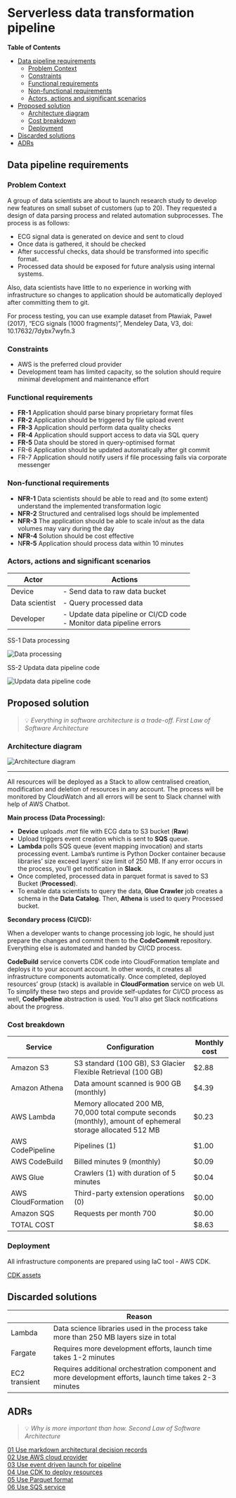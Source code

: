 # Serverless data transformation pipeline
**Table of Contents**

- [Data pipeline requirements](#data-pipeline-requirements)
  * [Problem Context](#problem-context)
  * [Constraints](#constraints)
  * [Functional requirements](#functional-requirements)
  * [Non-functional requirements](#non-functional-requirements)
  * [Actors, actions and significant scenarios](#actors--actions-and-significant-scenarios)
- [Proposed solution](#proposed-solution)
  * [Architecture diagram](#architecture-diagram)
  * [Cost breakdown](#cost-breakdown)
  * [Deployment](#deployment)
- [Discarded solutions](#discarded-solutions)
- [ADRs](#adrs)

## Data pipeline requirements

### Problem Context

A group of data scientists are about to launch research study to develop new features on small subset of customers (up to 20). They requested a design of data parsing process and related automation subprocesses. The process is as follows: 

- ECG signal data is generated on device and sent to cloud
- Once data is gathered, it should be checked
- After successful checks, data should be transformed into specific format.
- Processed data should be exposed for future analysis using internal systems.

Also, data scientists have little to no experience in working with infrastructure so changes to application should be automatically deployed after committing them to git.

For process testing, you can use example dataset from Pławiak, Paweł (2017), “ECG signals (1000 fragments)”, Mendeley Data, V3, doi: 10.17632/7dybx7wyfn.3

### Constraints

- AWS is the preferred cloud provider
- Development team has limited capacity, so the solution should require minimal development and maintenance effort

### Functional requirements

- **FR-1** Application should parse binary proprietary format files
- **FR-2** Application should be triggered by file upload event
- **FR-3** Application should perform data quality checks
- **FR-4** Application should support access to data via SQL query
- **FR-5** Data should be stored in query-optimised format
- FR-6 Application should be updated automatically after git commit
- FR-7 Application should notify users if file processing fails via corporate messenger

### Non-functional requirements

- **NFR-1** Data scientists should be able to read and (to some extent) understand the implemented transformation logic
- **NFR-2** Structured and centralised logs should be implemented
- **NFR-3** The application should be able to scale in/out as the data volumes may vary during the day
- **NFR-4** Solution should be cost effective
- N**FR-5** Application should process data within 10 minutes

### Actors, actions and significant scenarios

| Actor | Actions |
| --- | --- |
| Device | - Send data to raw data bucket |
| Data scientist | - Query processed data |
| Developer | - Update data pipeline or CI/CD code <br> - Monitor data pipeline errors |

SS-1 Data processing

![Data processing](images/Scenario1.png)

SS-2 Updata data pipeline code

![Updata data pipeline code](images/Scenario2.png)


## Proposed solution

> 💡 *Everything in software architecture is a trade-off. First Law of Software Architecture*


### Architecture diagram

![Architecture diagram](images/Architecture_diagram.png)

---

All resources will be deployed as a Stack to allow centralised creation, modification and deletion of resources in any account. The process will be monitored by CloudWatch and all errors will be sent to Slack channel with help of AWS Chatbot. 

**Main process (Data Processing):**

- **Device** uploads *.mat* file with ECG data to S3 bucket (**Raw**)
- Upload triggers event creation which is sent to **SQS** queue.
- **Lambda** polls SQS queue (event mapping invocation) and starts processing event. Lamba’s runtime is Python Docker container because libraries’ size exceed layers’ size limit of 250 MB. If any error occurs in the process, you’ll get notification in **Slack**.
- Once completed, processed data in parquet format is saved to S3 Bucket (**Processed**).
- To enable data scientists to query the data, **Glue Crawler** job creates a schema in the **Data Catalog**. Then, **Athena** is used to query Processed bucket.

**Secondary process (CI/CD):**

When a developer wants to change processing job logic, he should just prepare the changes and commit them to the **CodeCommit** repository. Everything else is automated and handed by CI/CD process.

**CodeBuild** service converts CDK code into CloudFormation template and deploys it to your account account. In other words, it creates all infrastructure components automatically. Once completed, deployed resources’ group (stack) is available in **CloudFormation** service on web UI. To simplify these two steps and provide self-updates for CI/CD process as well, **CodePipeline** abstraction is used. You’ll also get Slack notifications about the progress.

### Cost breakdown

| Service | Configuration | Monthly cost |
| --- | --- | --- |
| Amazon S3 | S3 standard (100 GB), S3 Glacier Flexible Retrieval (100 GB) | $2.88 |
| Amazon Athena | Data amount scanned is 900 GB (monthly) | $4.39 |
| AWS Lambda | Memory allocated 200 MB, 70,000 total compute seconds (monthly), amount of ephemeral storage allocated 512 MB | $0.23 |
| AWS CodePipeline | Pipelines (1) | $1.00 |
| AWS CodeBuild | Billed minutes 9 (monthly) | $0.09 |
| AWS Glue | Crawlers (1) with duration of 5 minutes | $0.04 |
| AWS CloudFormation | Third-party extension operations (0) | $0.00 |
| Amazon SQS | Requests per month 700 | $0.00 |
|TOTAL COST |  | $8.63 |

### Deployment

All infrastructure components are prepared using IaC tool - AWS CDK.

[CDK assets](cdk-assets/) 

## Discarded solutions

|  | Reason |
| --- | --- |
| Lambda | Data science libraries used in the process take more than 250 MB layers size in total |
| Fargate | Requires more development efforts, launch time takes 1-2 minutes |
| EC2 transient | Requires additional orchestration component and more development efforts, launch time takes 2-3 minutes |

## ADRs

> 💡 *Why is more important than how. Second Law of Software Architecture*


[01 Use markdown architectural decision records](ADRs/01-use-markdown-archtectural_decision-records.md) <br/>
[02 Use AWS cloud provider](ADRs/02-use-aws-cloud-provider.md) <br/>
[03 Use event driven launch for pipeline](ADRs/03-use-event-driven_launch.md) <br/>
[04 Use CDK to deploy resources](ADRs/04-use-cdk-to-deploy-resources.md) <br/>
[05 Use Parquet format](ADRs/05-use-parquet-format.md) <br/>
[06 Use SQS service](ADRs/06-use-sqs-service.md)


